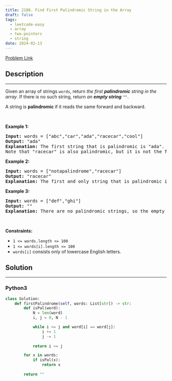 ```yaml
---
title: 2108. Find First Palindromic String in the Array
draft: false
tags: 
  - leetcode-easy
  - array
  - two-pointers
  - string
date: 2024-02-13
---
```


[Problem Link](https://leetcode.com/problems/find-first-palindromic-string-in-the-array/)

## Description

---
<p>Given an array of strings <code>words</code>, return <em>the first <strong>palindromic</strong> string in the array</em>. If there is no such string, return <em>an <strong>empty string</strong> </em><code>&quot;&quot;</code>.</p>

<p>A string is <strong>palindromic</strong> if it reads the same forward and backward.</p>

<p>&nbsp;</p>
<p><strong class="example">Example 1:</strong></p>

<pre>
<strong>Input:</strong> words = [&quot;abc&quot;,&quot;car&quot;,&quot;ada&quot;,&quot;racecar&quot;,&quot;cool&quot;]
<strong>Output:</strong> &quot;ada&quot;
<strong>Explanation:</strong> The first string that is palindromic is &quot;ada&quot;.
Note that &quot;racecar&quot; is also palindromic, but it is not the first.
</pre>

<p><strong class="example">Example 2:</strong></p>

<pre>
<strong>Input:</strong> words = [&quot;notapalindrome&quot;,&quot;racecar&quot;]
<strong>Output:</strong> &quot;racecar&quot;
<strong>Explanation:</strong> The first and only string that is palindromic is &quot;racecar&quot;.
</pre>

<p><strong class="example">Example 3:</strong></p>

<pre>
<strong>Input:</strong> words = [&quot;def&quot;,&quot;ghi&quot;]
<strong>Output:</strong> &quot;&quot;
<strong>Explanation:</strong> There are no palindromic strings, so the empty string is returned.
</pre>

<p>&nbsp;</p>
<p><strong>Constraints:</strong></p>

<ul>
	<li><code>1 &lt;= words.length &lt;= 100</code></li>
	<li><code>1 &lt;= words[i].length &lt;= 100</code></li>
	<li><code>words[i]</code> consists only of lowercase English letters.</li>
</ul>


## Solution

---
### Python3
``` py title='find-first-palindromic-string-in-the-array'
class Solution:
    def firstPalindrome(self, words: List[str]) -> str:
        def isPal(word):
            N = len(word)
            i, j = 0, N - 1

            while i <= j and word[i] == word[j]:
                i += 1
                j -= 1
            
            return i >= j

        for x in words:
            if isPal(x):
                return x
                
        return ""
```

